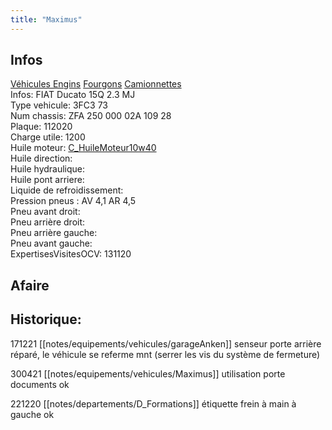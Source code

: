 ```yaml
---
title: "Maximus"
---
```


## Infos
[Véhicules Engins](notes/equipements/vehicules/L_VehiculesEngins.md) [Fourgons](notes/equipements/vehicules/C_Fourgons.md) [Camionnettes](notes/equipements/vehicules/C_Camionnettes.md)\
Infos: FIAT Ducato 15Q 2.3 MJ\
Type vehicule: 3FC3 73\
Num chassis: ZFA 250 000 02A 109 28\
Plaque: 112020\
Charge utile: 1200\
Huile moteur: [C_HuileMoteur10w40](notes/equipements/consommables/C_HuileMoteur10w40.md)\
Huile direction:\
Huile hydraulique:\
Huile pont arriere:\
Liquide de refroidissement:\
Pression pneus : AV 4,1 AR 4,5\
Pneu avant droit: \
Pneu arrière droit: \
Pneu arrière gauche: \
Pneu avant gauche: \
ExpertisesVisitesOCV: 131120

## Afaire

## Historique:

171221 [[notes/equipements/vehicules/garageAnken]] senseur porte arrière réparé, le véhicule se referme mnt (serrer les vis du système de fermeture)

300421 [[notes/equipements/vehicules/Maximus]] utilisation porte documents ok

221220 [[notes/departements/D_Formations]] étiquette frein à main à gauche ok

